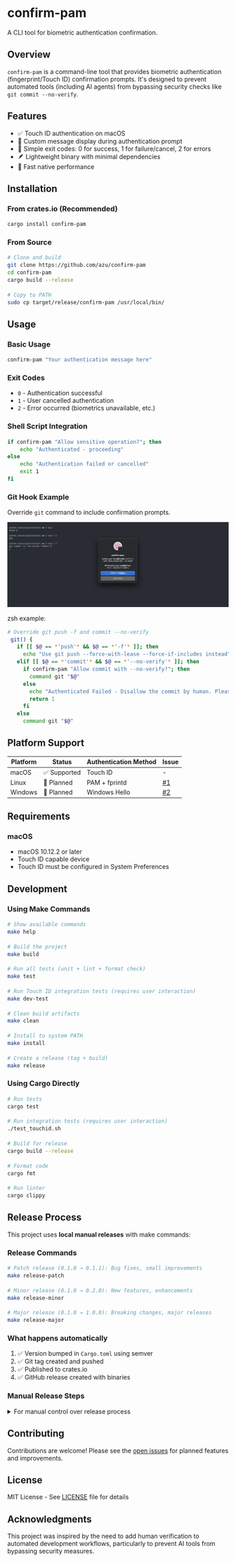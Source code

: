 # confirm-pam

A CLI tool for biometric authentication confirmation.

## Overview

`confirm-pam` is a command-line tool that provides biometric authentication (fingerprint/Touch ID) confirmation prompts. It's designed to prevent automated tools (including AI agents) from bypassing security checks like `git commit --no-verify`.

## Features

- ✅ Touch ID authentication on macOS
- 🔐 Custom message display during authentication prompt
- 🚦 Simple exit codes: 0 for success, 1 for failure/cancel, 2 for errors
- 🪶 Lightweight binary with minimal dependencies
- 🚀 Fast native performance

## Installation

### From crates.io (Recommended)

```bash
cargo install confirm-pam
```

### From Source

```bash
# Clone and build
git clone https://github.com/azu/confirm-pam
cd confirm-pam
cargo build --release

# Copy to PATH
sudo cp target/release/confirm-pam /usr/local/bin/
```

## Usage

### Basic Usage

```bash
confirm-pam "Your authentication message here"
```

### Exit Codes

- `0` - Authentication successful
- `1` - User cancelled authentication
- `2` - Error occurred (biometrics unavailable, etc.)

### Shell Script Integration

```bash
if confirm-pam "Allow sensitive operation?"; then
    echo "Authenticated - proceeding"
else
    echo "Authentication failed or cancelled"
    exit 1
fi
```

### Git Hook Example

Override `git` command to include confirmation prompts.

![git commit --no-verify](image.png)

zsh example:

```zsh
# Override git push -f and commit --no-verify
 git() {
   if [[ $@ == *'push'* && $@ == *'-f'* ]]; then
     echo "Use git push --force-with-lease --force-if-includes instead"
   elif [[ $@ == *'commit'* && $@ == *'--no-verify'* ]]; then
     if confirm-pam "Allow commit with --no-verify?"; then
       command git "$@"
     else
       echo "Authenticated Failed - Disallow the commit by human. Please wait and follow the instructions."
       return 1
     fi
   else
     command git "$@"
```

## Platform Support

| Platform | Status       | Authentication Method | Issue                                             |
| -------- | ------------ | --------------------- | ------------------------------------------------- |
| macOS    | ✅ Supported | Touch ID              | -                                                 |
| Linux    | 🚧 Planned   | PAM + fprintd         | [#1](https://github.com/azu/confirm-pam/issues/1) |
| Windows  | 🚧 Planned   | Windows Hello         | [#2](https://github.com/azu/confirm-pam/issues/2) |

## Requirements

### macOS

- macOS 10.12.2 or later
- Touch ID capable device
- Touch ID must be configured in System Preferences

## Development

### Using Make Commands

```bash
# Show available commands
make help

# Build the project
make build

# Run all tests (unit + lint + format check)
make test

# Run Touch ID integration tests (requires user interaction)
make dev-test

# Clean build artifacts
make clean

# Install to system PATH
make install

# Create a release (tag + build)
make release
```

### Using Cargo Directly

```bash
# Run tests
cargo test

# Run integration tests (requires user interaction)
./test_touchid.sh

# Build for release
cargo build --release

# Format code
cargo fmt

# Run linter
cargo clippy
```

## Release Process

This project uses **local manual releases** with make commands:

### Release Commands

```bash
# Patch release (0.1.0 → 0.1.1): Bug fixes, small improvements
make release-patch

# Minor release (0.1.0 → 0.2.0): New features, enhancements
make release-minor

# Major release (0.1.0 → 1.0.0): Breaking changes, major releases
make release-major
```

### What happens automatically

1. ✅ Version bumped in `Cargo.toml` using semver
2. ✅ Git tag created and pushed
3. ✅ Published to crates.io
4. ✅ GitHub release created with binaries

### Manual Release Steps

<details>
<summary>For manual control over release process</summary>

```bash
# 1. Update version manually in Cargo.toml
# 2. Commit and tag
git add Cargo.toml
git commit -m "chore: release v0.x.x"
git tag v0.x.x
git push origin main
git push origin v0.x.x

# 3. Publish to crates.io
cargo publish

# 4. Create GitHub release (manual via web interface)
```

</details>

## Contributing

Contributions are welcome! Please see the [open issues](https://github.com/azu/confirm-pam/issues) for planned features and improvements.

## License

MIT License - See [LICENSE](LICENSE) file for details

## Acknowledgments

This project was inspired by the need to add human verification to automated development workflows, particularly to prevent AI tools from bypassing security measures.
